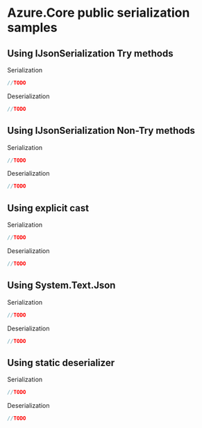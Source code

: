 # Azure.Core public serialization samples

## Using IJsonSerialization Try methods

Serialization

```C# Snippet:Try_Serialize
//TODO
```

Deserialization

```C# Snippet:Try_Deserialize
//TODO
```

## Using IJsonSerialization Non-Try methods

Serialization

```C# Snippet:NonTry_Serialize
//TODO
```

Deserialization

```C# Snippet:NonTry_Deserialize
//TODO
```

## Using explicit cast

Serialization

```C# Snippet:ExplicitCast_Serialize
//TODO
```

Deserialization

```C# Snippet:ExplicitCast_Deserialize
//TODO
```

## Using System.Text.Json

Serialization

```C# Snippet:Stj_Serialize
//TODO
```

Deserialization

```C# Snippet:Stj_Deserialize
//TODO
```

## Using static deserializer

Serialization

```C# Snippet:Static_Serialize
//TODO
```

Deserialization

```C# Snippet:Static_Deserialize
//TODO
```
